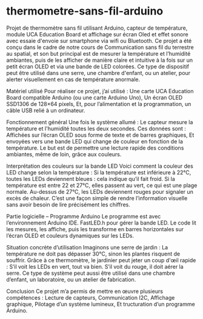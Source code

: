 # thermometre-sans-fil-arduino
Projet de thermomètre sans fil utilisant Arduino, capteur de température, module UCA Education Board et affichage sur écran Oled et effet sonore  avec essaie d'envoie sur smartphone via wifi ou Bluetooth.
Ce projet a été conçu dans le cadre de notre cours de Communication sans fil du terrestre au spatial, et son but principal est de mesurer la température et l’humidité ambiantes, puis de les afficher de manière claire et intuitive à la fois sur un petit écran OLED et via une bande de LED colorées.
Ce type de dispositif peut être utilisé dans une serre, une chambre d'enfant, ou un atelier, pour alerter visuellement en cas de température anormale.


Matériel utilisé
Pour réaliser ce projet, j’ai utilisé :
Une carte UCA Education Board compatible Arduino (ou une carte Arduino Uno),
Un écran OLED SSD1306 de 128×64 pixels,
Et, pour l’alimentation et la programmation, un câble USB relié à un ordinateur.


Fonctionnement général
Une fois le système allumé :
Le capteur mesure la température et l'humidité toutes les deux secondes.
Ces données sont :
Affichées sur l’écran OLED sous forme de texte et de barres graphiques,
Et envoyées vers une bande LED qui change de couleur en fonction de la température.
Le but est de permettre une lecture rapide des conditions ambiantes, même de loin, grâce aux couleurs.


Interprétation des couleurs sur la bande LED
Voici comment la couleur des LED change selon la température :
Si la température est inférieure à 22°C, toutes les LEDs deviennent bleues : cela indique qu’il fait froid.
Si la température est entre 22 et 27°C, elles passent au vert, ce qui est une plage normale.
Au-dessus de 27°C, les LEDs deviennent rouges pour signaler un excès de chaleur.
C’est une façon simple de rendre l’information visuelle sans avoir besoin de lire précisément les chiffres.

Partie logicielle – Programme Arduino
Le programme est avec l’environnement Arduino IDE.
FastLED.h pour gérer la bande LED.
Le code lit les mesures, les affiche, puis les transforme en barres horizontales sur l’écran OLED et couleurs dynamiques sur les LEDs.

Situation concrète d’utilisation
Imaginons une serre de jardin :
La température ne doit pas dépasser 30°C, sinon les plantes risquent de souffrir.
Grâce à ce thermomètre, le jardinier peut jeter un coup d'œil rapide :
S’il voit les LEDs en vert, tout va bien.  S’il voit du rouge, il doit aérer la serre.
Ce type de système peut aussi être utilisé dans une chambre d’enfant, un laboratoire, ou un atelier de fabrication.

Conclusion
Ce projet m’a permis de mettre en œuvre plusieurs compétences :
Lecture de capteurs,
Communication I2C,
Affichage graphique,
Pilotage d’un système lumineux,
Et tructuration d’un programme Arduino.    

